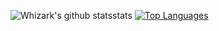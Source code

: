 ![Whizark's github stats[stats]][stats]
[![Top Languages][top-languages]][top-languages]

[stats]: https://github-readme-stats.vercel.app/api?username=whizark&include_all_commits=true&count_private=true&show_icons=true
[top-languages]: https://github-readme-stats.vercel.app/api/top-langs/?username=whizark&layout=compact
